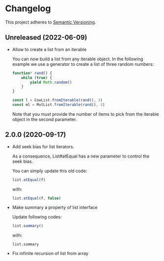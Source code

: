 # Changelog

This project adheres to [Semantic Versioning][semver].

## Unreleased (2022-06-09)

-   Allow to create a list from an iterable

    You can now build a list from any iterable object.
    In the following example we use a generator to create a list of three
    random numbers:

    ```js
    function* rand() {
        while (true) {
            yield Math.random()
        }
    }

    const l = CowList.fromIterable(rand(), 3)
    const ml = MutList.fromIterable(rand(), 3)
    ```

    Note that you must provide the number of items to pick from the
    iterable object in the second parameter.

## 2.0.0 (2020-09-17)

-   Add seek bias for list iterators.

    As a consequence, List#atEqual has a new parameter to control the seek bias.

    You can simply update this old code:

    ```js
    list.atEqual(f)
    ```

    with:

    ```js
    list.atEqual(f, false)
    ```

-   Make summary a property of list interface

    Update following codes:

    ```js
    list.summary()
    ```

    with:

    ```
    list.summary
    ```

-   Fix infinite recursion of list from array

[semver]: https://semver.org/spec/v2.0.0.html
